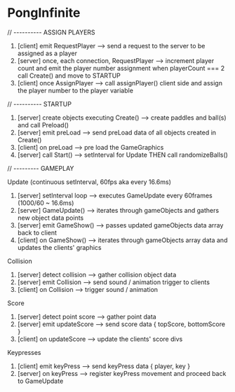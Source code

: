 # PongInfinite

// ---------- ASSIGN PLAYERS

1) [client] emit RequestPlayer --> send a request to the server to be assigned as a player
2) [server] once, each connection, RequestPlayer --> increment player count and emit the player number assignment
   when playerCount === 2 call Create() and move to STARTUP
3) [client] once AssignPlayer --> call assignPlayer() client side and assign the player number to the player variable

// ---------- STARTUP

1) [server] create objects executing Create() --> create paddles and ball(s) and call Preload()
2) [server] emit preLoad --> send preLoad data of all objects created in Create()
3) [client] on preLoad --> pre load the GameGraphics
4) [server] call Start() --> setInterval for Update THEN call randomizeBalls()

// --------- GAMEPLAY

Update (continuous setInterval, 60fps aka every 16.6ms)
1) [server] setInterval loop --> executes GameUpdate every 60frames (1000/60 ~ 16.6ms)
2) [server] GameUpdate() --> iterates through gameObjects and gathers new object data points
3) [server] emit GameShow() --> passes updated gameObjects data array back to client
4) [client] on GameShow() --> iterates through gameObjects array data and updates the clients' graphics

Collision
1) [server] detect collision --> gather collision object data
2) [server] emit Collision --> send sound / animation trigger to clients
3) [client] on Collision --> trigger sound / animation

Score
1) [server] detect point score --> gather point data
2) [server] emit updateScore --> send score data { topScore, bottomScore }
3) [client] on updateScore --> update the clients' score divs

Keypresses
1) [client] emit keyPress --> send keyPress data { player, key }
2) [server] on keyPress --> register keyPress movement and proceed back to GameUpdate
